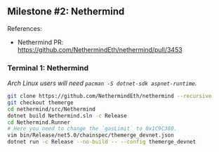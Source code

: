 ## Milestone #2: Nethermind

References:
- Nethermind PR: https://github.com/NethermindEth/nethermind/pull/3453

### Terminal 1: Nethermind

*Arch Linux users will need `pacman -S dotnet-sdk aspnet-runtime`.*

```bash
git clone https://github.com/NethermindEth/nethermind --recursive
git checkout themerge
cd nethermind/src/Nethermind
dotnet build Nethermind.sln -c Release
cd Nethermind.Runner
# Here you need to change the `gasLimit` to 0x1C9C380.
vim bin/Release/net5.0/chainspec/themerge_devnet.json
dotnet run -c Release --no-build -- --config themerge_devnet
```
